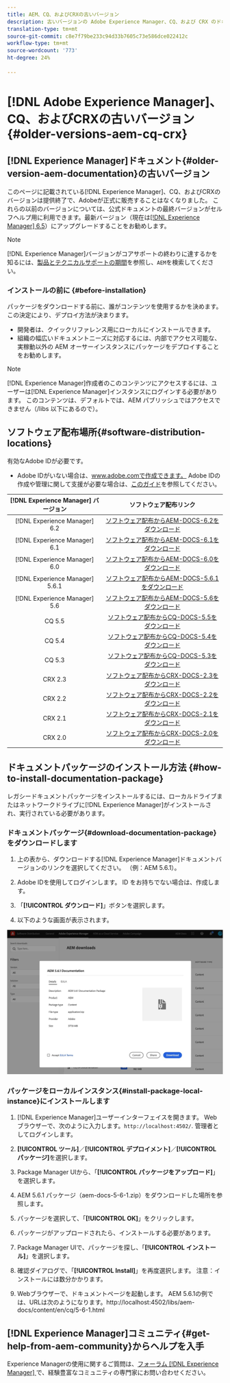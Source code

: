 ```yaml
---
title: AEM、CQ、およびCRXの古いバージョン
description: 古いバージョンの Adobe Experience Manager、CQ、および CRX のドキュメントパッケージです。
translation-type: tm+mt
source-git-commit: c8e7f79be233c94d33b7605c73e586dce022412c
workflow-type: tm+mt
source-wordcount: '773'
ht-degree: 24%

---
```



# [!DNL Adobe Experience Manager]、CQ、およびCRXの古いバージョン{#older-versions-aem-cq-crx}

## [!DNL Experience Manager]ドキュメント{#older-version-aem-documentation}の古いバージョン

このページに記載されている[!DNL Experience Manager]、CQ、およびCRXのバージョンは提供終了で、Adobeが正式に販売することはなくなりました。 これらの以前のバージョンについては、公式ドキュメントの最終バージョンがセルフヘルプ用に利用できます。最新バージョン（現在は[[!DNL Experience Manager] 6.5](https://experienceleague.adobe.com/docs/experience-manager-65.html)）にアップグレードすることをお勧めします。

>[!NOTE]
>
>[!DNL Experience Manager]バージョンがコアサポートの終わりに達するかを知るには、[製品とテクニカルサポートの期間](https://helpx.adobe.com/jp/support/programs/eol-matrix.html)を参照し、`AEM`を検索してください。

### インストールの前に {#before-installation}

パッケージをダウンロードする前に、誰がコンテンツを使用するかを決めます。この決定により、デプロイ方法が決まります。

* 開発者は、クイックリファレンス用にローカルにインストールできます。
* 組織の幅広いドキュメントニーズに対応するには、内部でアクセス可能な、実稼動以外の AEM オーサーインスタンスにパッケージをデプロイすることをお勧めします。

>[!NOTE]
>
>[!DNL Experience Manager]作成者のこのコンテンツにアクセスするには、ユーザーは[!DNL Experience Manager]インスタンスにログインする必要があります。 このコンテンツは、デフォルトでは、AEM パブリッシュではアクセスできません（/libs 以下にあるので）。

## ソフトウェア配布場所{#software-distribution-locations}

有効なAdobe IDが必要です。

* Adobe IDがいない場合は、www.adobe.comで作成できます。
Adobe IDの作成や管理に関して支援が必要な場合は、[このガイド](https://helpx.adobe.com/manage-account.html)を参照してください。

| [!DNL Experience Manager] バージョン | ソフトウェア配布リンク |
|:-----------:|:--------------------------------------------------:|
| [!DNL Experience Manager] 6.2 | [ソフトウェア配布からAEM-DOCS-6.2をダウンロード](https://experience.adobe.com/#/downloads/content/software-distribution/en/aem.html?package=/content/software-distribution/en/details.html/content/dam/aem/public/adobe/packages/aem-docs/aem-docs-6-2.zip) |
| [!DNL Experience Manager] 6.1 | [ソフトウェア配布からAEM-DOCS-6.1をダウンロード](https://experience.adobe.com/#/downloads/content/software-distribution/en/aem.html?package=/content/software-distribution/en/details.html/content/dam/aem/public/adobe/packages/aem-docs/aem-6-1.zip) |
| [!DNL Experience Manager] 6.0 | [ソフトウェア配布からAEM-DOCS-6.0をダウンロード](https://experience.adobe.com/#/downloads/content/software-distribution/en/aem.html?package=/content/software-distribution/en/details.html/content/dam/aem/public/adobe/packages/aem-docs/aem-docs-6-0.zip) |
| [!DNL Experience Manager] 5.6.1 | [ソフトウェア配布からAEM-DOCS-5.6.1をダウンロード](https://experience.adobe.com/#/downloads/content/software-distribution/en/aem.html?package=/content/software-distribution/en/details.html/content/dam/aem/public/adobe/packages/aem-docs/aem-docs-5-6-1.zip) |
| [!DNL Experience Manager] 5.6 | [ソフトウェア配布からAEM-DOCS-5.6をダウンロード](https://experience.adobe.com/#/downloads/content/software-distribution/en/aem.html?package=/content/software-distribution/en/details.html/content/dam/aem/public/adobe/packages/aem-docs/aem-docs-5-6.zip) |
| CQ 5.5 | [ソフトウェア配布からCQ-DOCS-5.5をダウンロード](https://experience.adobe.com/#/downloads/content/software-distribution/en/aem.html?package=%2Fcontent%2Fsoftware-distribution%2Fen%2Fdetails.html%2Fcontent%2Fdam%2Faem%2Fpublic%2Fadobe%2Fpackages%2Faem-docs%2Faem-docs-5-5.zip) |
| CQ 5.4 | [ソフトウェア配布からCQ-DOCS-5.4をダウンロード](https://experience.adobe.com/#/downloads/content/software-distribution/en/aem.html?package=/content/software-distribution/en/details.html/content/dam/aem/public/adobe/packages/aem-docs/aem-docs-5-4.zip) |
| CQ 5.3 | [ソフトウェア配布からCQ-DOCS-5.3をダウンロード](https://experience.adobe.com/#/downloads/content/software-distribution/en/aem.html?package=/content/software-distribution/en/details.html/content/dam/aem/public/adobe/packages/aem-docs/aem-docs-5-3.zip) |
| CRX 2.3 | [ソフトウェア配布からCRX-DOCS-2.3をダウンロード](https://experience.adobe.com/#/downloads/content/software-distribution/en/aem.html?package=/content/software-distribution/en/details.html/content/dam/aem/public/adobe/packages/aem-docs/crx-docs-2-3.zip) |
| CRX 2.2 | [ソフトウェア配布からCRX-DOCS-2.2をダウンロード](https://experience.adobe.com/#/downloads/content/software-distribution/en/aem.html?package=/content/software-distribution/en/details.html/content/dam/aem/public/adobe/packages/aem-docs/crx-docs-2-2.zip) |
| CRX 2.1 | [ソフトウェア配布からCRX-DOCS-2.1をダウンロード](https://experience.adobe.com/#/downloads/content/software-distribution/en/aem.html?package=/content/software-distribution/en/details.html/content/dam/aem/public/adobe/packages/aem-docs/crx-docs-2-1.zip) |
| CRX 2.0 | [ソフトウェア配布からCRX-DOCS-2.0をダウンロード](https://experience.adobe.com/#/downloads/content/software-distribution/en/aem.html?package=/content/software-distribution/en/details.html/content/dam/aem/public/adobe/packages/aem-docs/crx-docs-2-0.zip) |

## ドキュメントパッケージのインストール方法 {#how-to-install-documentation-package}

レガシードキュメントパッケージをインストールするには、ローカルドライブまたはネットワークドライブに[!DNL Experience Manager]がインストールされ、実行されている必要があります。

### ドキュメントパッケージ{#download-documentation-package}をダウンロードします

1. 上の表から、ダウンロードする[!DNL Experience Manager]ドキュメントバージョンのリンクを選択してください。 （例：AEM 5.6.1）。

1. Adobe IDを使用してログインします。 ID をお持ちでない場合は、作成します。

1. 「**[!UICONTROL ダウンロード]**」ボタンを選択します。

1. 以下のような画面が表示されます。

![ソフトウェア配布の例](assets/screen_shot_2020-07-10at161922.jpg)

### パッケージをローカルインスタンス{#install-package-local-instance}にインストールします

1. [!DNL Experience Manager]ユーザーインターフェイスを開きます。 Webブラウザーで、次のように入力します。`http://localhost:4502/`. 管理者としてログインします。

1. **[!UICONTROL ツール]**／**[!UICONTROL デプロイメント]**／**[!UICONTROL パッケージ]**&#x200B;を選択します。

1. Package Manager UIから、「**[!UICONTROL パッケージをアップロード]**」を選択します。

1. AEM 5.6.1 パッケージ（aem-docs-5-6-1.zip）をダウンロードした場所を参照します。

1. パッケージを選択して、「**[!UICONTROL OK]**」をクリックします。

1. パッケージがアップロードされたら、インストールする必要があります。

1. Package Manager UIで、パッケージを探し、「**[!UICONTROL インストール]**」を選択します。

1. 確認ダイアログで、「**[!UICONTROL Install]**」を再度選択します。 注意：インストールには数分かかります。

1. Webブラウザーで、ドキュメントページを起動します。 AEM 5.6.1の例では、URLは次のようになります。http://localhost:4502/libs/aem-docs/content/en/cq/5-6-1.html

## [!DNL Experience Manager]コミュニティ{#get-help-from-aem-community}からヘルプを入手

Experience Managerの使用に関するご質問は、[フォーラム [!DNL Experience Manager] ](https://experienceleaguecommunities.adobe.com/t5/adobe-experience-manager/ct-p/adobe-experience-manager-community?lang=ja)で、経験豊富なコミュニティの専門家にお問い合わせください。
